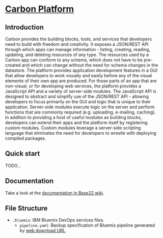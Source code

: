 # [Carbon Platform](http://carbonldp.com/)

## Introduction

Carbon provides the building blocks, tools, and services that developers need to build with freedom and creativity. It exposes a JSON/REST API through which apps can manage information - listing, creating, reading, updating, and deleting resources of any type. The resources used by a Carbon app can conform to any schema, which does not have to be pre-created and which can change without the need for schema changes in the datastore. The platform provides application development features in a GUI that allow developers to work visually and easily before any of the visual elements of their own app are produced. For those parts of an app that are non-visual, or for developing web services, the platform provides a JavaScript API and a variety of server-side modules. The JavaScript API is designed to abstract and simplify use of the JSON/REST API - allowing developers to focus primarily on the GUI and logic that is unique to their application. Server-side modules execute logic on the server and perform functions that are commonly required (e.g. uploading, e-mailing, caching). In addition to providing a host of useful modules as building blocks, developers can extend their apps and the platform itself by registering custom modules. Custom modules leverage a server-side scripting language that eliminates the need for developers to wrestle with deploying compiled packages.

## Quick start

TODO...

## Documentation

Take a look at the [documentation in Base22 wiki](https://wiki.base22.com/display/C/Carbon+LDP+R1+Product+Specification).

## File Structure
- `.bluemix`: IBM Bluemix DevOps services files.
  - `pipeline.yaml`: Backup specification of Bluemix pipeline generated by [web download URL](https://hub.jazz.net/pipeline/carbonldp/platform/yaml﻿).